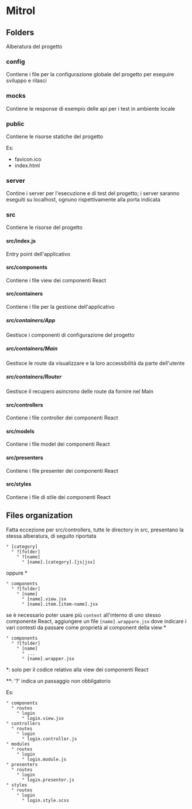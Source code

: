 
# Mitrol



## Folders
Alberatura del progetto

### config
Contiene i file per la configurazione globale del progetto per eseguire sviluppo e rilasci

### mocks
Contiene le response di esempio delle api per i test in ambiente locale

### public
Contiene le risorse statiche del progetto

Es:
* favicon.ico
* index.html

### server
Contine i server per l'esecuzione e di test del progetto; i server saranno eseguiti su localhost, ognuno rispettivamente alla porta indicata

### src
Contiene le risorse del progetto

#### src/index.js
Entry point dell'applicativo

#### src/components
Contiene i file view dei componenti React

#### src/containers
Contiene i file per la gestione dell'applicativo

##### src/containers/App
Gestisce i componenti di configurazione del progetto

##### src/containers/Main
Gestisce le route da visualizzare e la loro accessibilità da parte dell'utente

##### src/containers/Router
Gestisce il recupero asincrono delle route da fornire nel Main

#### src/controllers
Contiene i file controller dei componenti React

#### src/models
Contiene i file model dei componenti React

#### src/presenters
Contiene i file presenter dei componenti React

#### src/styles
Contiene i file di stile dei componenti React


## Files organization
Fatta eccezione per src/controllers, tutte le directory in src, presentano la stessa alberatura, di seguito riportata
``` plain/text
° [category]
  ° ?[folder]
    ° ?[name]
      ° [name].[category].[js|jsx]
```

oppure \*
``` plain/text
° components
  ° ?[folder]
    ° [name]
      ° [name].view.jsx
      ° [name].item.[item-name].jsx
```

se è necessario poter usare più `context` all'interno di uno stesso componente React, aggiungere un file `[name].wrappare.jsx` dove indicare i vari contesti da passare come proprietà al component della view \*
``` plain/text
° components
  ° ?[folder]
    ° [name]
      ° ...
      ° [name].wrapper.jsx
```

\*: solo per il codice relativo alla view dei componenti React

\*\*: '?' indica un passaggio non obbligatorio


Es:
``` plain/text
° components
  ° routes
    ° login
      ° login.view.jsx
° controllers
  ° routes
    ° login
      ° login.controller.js
° modules
  ° routes
    ° login
      ° login.module.js
° presenters
  ° routes
    ° login
      ° login.presenter.js
° styles
  ° routes
    ° login
      ° login.style.scss
```
